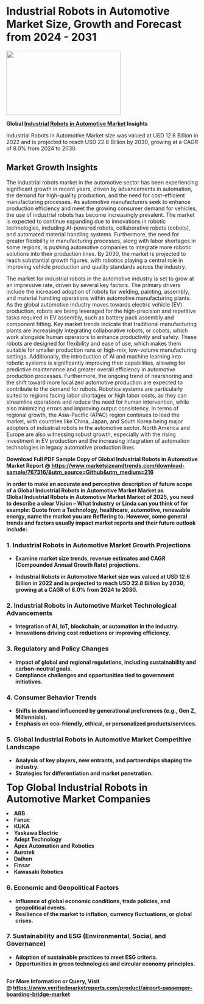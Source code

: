 <H1>Industrial Robots in Automotive Market Size, Growth and Forecast from 2024 - 2031</H1><img class="aligncenter size-medium wp-image-584254" src="https://thirdeyenews.in/wp-content/uploads/2024/09/Global-Market-Research-300x168.jpeg" alt="" width="300" height="168" /><p><strong>Global&nbsp;<a href="https://www.marketsizeandtrends.com/download-sample/767316/&amp;utm_source=Github&utm_medium=216">Industrial Robots in Automotive Market</a> Insights</strong></p><p>Industrial Robots in Automotive Market size was valued at USD 12.6 Billion in 2022 and is projected to reach USD 22.8 Billion by 2030, growing at a CAGR of 8.0% from 2024 to 2030.</p><p><h2>Market Growth Insights</h2> <p>The industrial robots market in the automotive sector has been experiencing significant growth in recent years, driven by advancements in automation, the demand for high-quality production, and the need for cost-efficient manufacturing processes. As automotive manufacturers seek to enhance production efficiency and meet the growing consumer demand for vehicles, the use of industrial robots has become increasingly prevalent. The market is expected to continue expanding due to innovations in robotic technologies, including AI-powered robots, collaborative robots (cobots), and automated material handling systems. Furthermore, the need for greater flexibility in manufacturing processes, along with labor shortages in some regions, is pushing automotive companies to integrate more robotic solutions into their production lines. By 2030, the market is projected to reach substantial growth figures, with robotics playing a central role in improving vehicle production and quality standards across the industry.</p> <p><strong></strong></p> <p>The market for industrial robots in the automotive industry is set to grow at an impressive rate, driven by several key factors. The primary drivers include the increased adoption of robots for welding, painting, assembly, and material handling operations within automotive manufacturing plants. As the global automotive industry moves towards electric vehicle (EV) production, robots are being leveraged for the high-precision and repetitive tasks required in EV assembly, such as battery pack assembly and component fitting. Key market trends indicate that traditional manufacturing plants are increasingly integrating collaborative robots, or cobots, which work alongside human operators to enhance productivity and safety. These robots are designed for flexibility and ease of use, which makes them suitable for smaller production runs or high-mix, low-volume manufacturing settings. Additionally, the introduction of AI and machine learning into robotic systems is significantly improving their capabilities, allowing for predictive maintenance and greater overall efficiency in automotive production processes. Furthermore, the ongoing trend of nearshoring and the shift toward more localized automotive production are expected to contribute to the demand for robots. Robotics systems are particularly suited to regions facing labor shortages or high labor costs, as they can streamline operations and reduce the need for human intervention, while also minimizing errors and improving output consistency. In terms of regional growth, the Asia-Pacific (APAC) region continues to lead the market, with countries like China, Japan, and South Korea being major adopters of industrial robots in the automotive sector. North America and Europe are also witnessing robust growth, especially with the rising investment in EV production and the increasing integration of automation technologies in legacy automotive production lines.</p> <p><strong></p><p><span class=""><strong>Download Full PDF Sample Copy of Global Industrial Robots in Automotive Market Report</strong> @ <a href="https://www.marketsizeandtrends.com/download-sample/767316/&amp;utm_source=Github&utm_medium=216" target="_blank">https://www.marketsizeandtrends.com/download-sample/767316/&amp;utm_source=Github&utm_medium=216</a></span></p><p>In order to make an accurate and perceptive description of future scope of a Global&nbsp;Industrial Robots in Automotive Market Market as Global&nbsp;Industrial Robots in Automotive Market Market of 2025, you need to describe a clear Vision &ndash; What Industry or Linda can you think of for example: Quote from a Technology, healthcare, automotive, renewable energy, name the market you are Reffering to. However, some general trends and factors usually impact market reports and their future outlook include:</p><h3>1.&nbsp;<strong>Industrial Robots in Automotive Market Growth Projections</strong></h3><ul><li>Examine market size trends, revenue estimates and CAGR (Compounded Annual Growth Rate) projections.</li><li><p>Industrial Robots in Automotive Market size was valued at USD 12.6 Billion in 2022 and is projected to reach USD 22.8 Billion by 2030, growing at a CAGR of 8.0% from 2024 to 2030.</p></li></ul><h3>2.&nbsp;<strong>Industrial Robots in Automotive Market Technological Advancements</strong></h3><ul><li>Integration of AI, IoT, blockchain, or automation in the industry.</li><li>Innovations driving cost reductions or improving efficiency.</li></ul><h3>3.&nbsp;<strong>Regulatory and Policy Changes</strong></h3><ul><li>Impact of global and regional regulations, including sustainability and carbon-neutral goals.</li><li>Compliance challenges and opportunities tied to government initiatives.</li></ul><h3>4.&nbsp;<strong>Consumer Behavior Trends</strong></h3><ul><li>Shifts in demand influenced by generational preferences (e.g., Gen Z, Millennials).</li><li>Emphasis on eco-friendly, ethical, or personalized products/services.</li></ul><h3>5.&nbsp;<strong>Global Industrial Robots in Automotive Market Competitive Landscape</strong></h3><ul><li>Analysis of key players, new entrants, and partnerships shaping the industry.</li><li>Strategies for differentiation and market penetration.</li></ul><p data-pm-slice="1 1 []"><span style="color: inherit; font-family: inherit; font-size: 25px;">Top Global Industrial Robots in Automotive Market Companies</span></p><div class="" data-test-id=""><p><li>ABB</li><li> Fanuc</li><li> KUKA</li><li> Yaskawa Electric</li><li> Adept Technology</li><li> Apex Automation and Robotics</li><li> Aurotek</li><li> Daihen</li><li> Finsar</li><li> Kawasaki Robotics</li></p></div><h3>6.&nbsp;<strong>Economic and Geopolitical Factors</strong></h3><ul><li>Influence of global economic conditions, trade policies, and geopolitical events.</li><li>Resilience of the market to inflation, currency fluctuations, or global crises.</li></ul><h3>7.&nbsp;<strong>Sustainability and ESG (Environmental, Social, and Governance)</strong></h3><ul><li>Adoption of sustainable practices to meet ESG criteria.</li><li>Opportunities in green technologies and circular economy principles.</li></ul><h2><strong style="font-size: 14px;">For More Information or Query, Visit @&nbsp;</strong><a style="background-color: #ffffff; font-size: 14px;" href="https://www.marketsizeandtrends.com/report/industrial-robots-in-automotive-market/" target="_blank">https://www.verifiedmarketreports.com/product/airport-passenger-boarding-bridge-market</a></h2>
